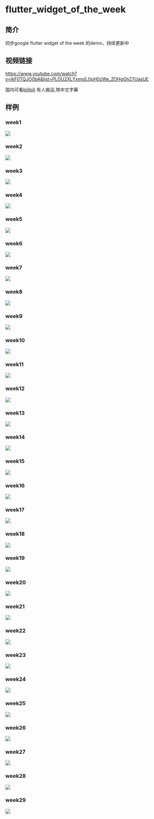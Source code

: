 # flutter_widget_of_the_week
## 简介
同步google flutter widget of the week 的demo，持续更新中
## 视频链接
https://www.youtube.com/watch?v=lkF0TQJO0bA&list=PLOU2XLYxmsIL0pH0zWe_ZOHgGhZ7UasUE

国内可看[bilibili](https://www.bilibili.com/video/av40410258) 有人搬运,带中文字幕
## 样例
### week1
![](https://user-gold-cdn.xitu.io/2019/2/8/168cd2a6060ae02b?w=364&h=744&f=gif&s=37266)
### week2
![](https://user-gold-cdn.xitu.io/2019/2/8/168cd2a938a21793?w=369&h=743&f=gif&s=43555)
### week3
![](https://user-gold-cdn.xitu.io/2019/2/8/168cd2ad67ef23f9?w=363&h=744&f=gif&s=24086)
### week4
![](https://user-gold-cdn.xitu.io/2019/2/8/168cd2b14b9f0a68?w=364&h=745&f=gif&s=254424)
### week5
![](https://user-gold-cdn.xitu.io/2019/2/8/168cd2bd17ef94b2?w=363&h=745&f=gif&s=47088)
### week6
![](https://user-gold-cdn.xitu.io/2019/2/8/168cd2c02c0a16b0?w=359&h=745&f=gif&s=40833)
### week7
![](https://user-gold-cdn.xitu.io/2019/2/8/168cd2c556521fb5?w=361&h=744&f=gif&s=94723)
### week8
![](https://user-gold-cdn.xitu.io/2019/2/8/168cd2c7eba418dd?w=363&h=745&f=gif&s=82828)
### week9
![](https://user-gold-cdn.xitu.io/2019/2/8/168cd2ca5958eab6?w=360&h=744&f=gif&s=203654)
### week10
![](https://user-gold-cdn.xitu.io/2019/2/8/168cd2cc93fee0e9?w=363&h=745&f=gif&s=24435)
### week11
![](https://user-gold-cdn.xitu.io/2019/2/8/168cd2cf309bca98?w=363&h=747&f=gif&s=196574)
### week12
![](https://user-gold-cdn.xitu.io/2019/2/8/168cd2d2019f5a6d?w=360&h=744&f=gif&s=34551)
### week13
![](https://user-gold-cdn.xitu.io/2019/2/8/168cd2d5433afe6a?w=361&h=748&f=gif&s=444728)
### week14
![](https://user-gold-cdn.xitu.io/2019/2/8/168cd2d7fa02fe17?w=356&h=741&f=gif&s=16425)
### week15
![](https://user-gold-cdn.xitu.io/2019/2/8/168cd34ffa655f27?w=357&h=743&f=gif&s=16255)
### week16
![](https://user-gold-cdn.xitu.io/2019/2/8/168cd37036fe34bb?w=360&h=744&f=gif&s=47302)
### week17
![](https://user-gold-cdn.xitu.io/2019/2/8/168cd36942809474?w=360&h=744&f=gif&s=26208)
### week18
![](https://user-gold-cdn.xitu.io/2019/2/8/168cd35a80358001?w=359&h=742&f=gif&s=668637)
### week19
![](https://user-gold-cdn.xitu.io/2019/2/8/168cd2d950dc55cf?w=359&h=746&f=gif&s=20971)
### week20
![](https://user-gold-cdn.xitu.io/2019/2/8/168cd2dc988e3b51?w=363&h=744&f=gif&s=26297)
### week21
![](https://user-gold-cdn.xitu.io/2019/2/8/168cd2de4a4cc799?w=364&h=745&f=gif&s=48064)
### week22
![](https://user-gold-cdn.xitu.io/2019/2/8/168cd2df5f33a09f?w=361&h=741&f=gif&s=39994)
### week23
![](https://user-gold-cdn.xitu.io/2019/2/8/168cd2e06cb7e7fa?w=361&h=743&f=gif&s=45255)
### week24
![](https://user-gold-cdn.xitu.io/2019/2/8/168cd2e5a1704a25?w=361&h=745&f=gif&s=44493)
### week25
![](https://user-gold-cdn.xitu.io/2019/2/8/168cd2e75e9f380c?w=360&h=745&f=gif&s=17922)
### week26
![](https://user-gold-cdn.xitu.io/2019/2/15/168efd451a3ccc29?w=367&h=742&f=gif&s=20851)
### week27
![](https://user-gold-cdn.xitu.io/2019/3/25/169b3d664455e07f?w=300&h=651&f=gif&s=90721)
### week28
![](https://user-gold-cdn.xitu.io/2019/3/25/169b3d6a1a3e3258?w=306&h=659&f=gif&s=364288)
### week29
![](https://user-gold-cdn.xitu.io/2019/4/17/16a299a089d070d5?w=330&h=680&f=gif&s=21186)
